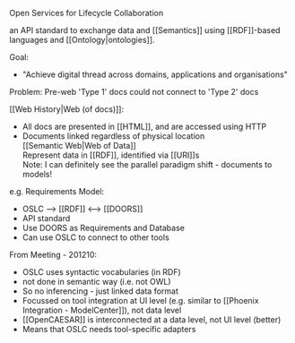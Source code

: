 Open Services for Lifecycle Collaboration

an API standard to exchange data and [[Semantics]] using [[RDF]]-based languages and [[Ontology|ontologies]].

Goal:
 - "Achieve digital thread across domains, applications and organisations"				

Problem:
Pre-web	'Type 1' docs could not connect to 'Type 2' docs

[[Web History|Web (of docs)]]:
 - All docs are presented in [[HTML]], and are accessed using HTTP
 - Documents linked regardless of physical location			
[[Semantic Web|Web of Data]]				
	Represent data in [[RDF]], identified via [[URI]]s			
Note: I can definitely see the parallel paradigm shift - documents to models!				

e.g. Requirements Model:
 - OSLC --> [[RDF]] <--> [[DOORS]]
 - API standard
 - Use DOORS as Requirements and Database
 - Can use OSLC to connect to other tools 				
				
From Meeting - 201210:
 - OSLC uses syntactic vocabularies (in RDF)
 - not done in semantic way (i.e. not OWL)
 - So no inferencing - just linked data format
 - Focussed on tool integration at UI level (e.g. similar to [[Phoenix Integration - ModelCenter]]), not data level
 - [[OpenCAESAR]] is interconnected at a data level, not UI level (better)
 - Means that OSLC needs tool-specific adapters			
